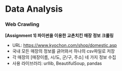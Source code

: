 # Data Analysis

### Web Crawling
**[Assignment 1] 파이썬을 이용한 교촌치킨 매장 정보 크롤링**
- URL: https://www.kyochon.com/shop/domestic.asp 
- 국내 모든 매장의 정보를 긁어와서 하나의 csv파일로 저장
- 각 매장의 [매장이름, 시/도, 군/구, 주소] 네 가지 정보 수집
- 사용 라이브러리: urllib, BeautifulSoup, pandas
